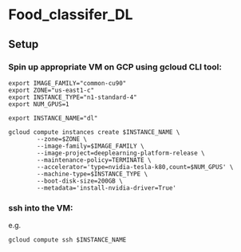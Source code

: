 # Food_classifer_DL

## Setup

### Spin up appropriate VM on GCP using gcloud CLI tool:

```
export IMAGE_FAMILY="common-cu90"
export ZONE="us-east1-c"
export INSTANCE_TYPE="n1-standard-4"
export NUM_GPUS=1

export INSTANCE_NAME="dl"

gcloud compute instances create $INSTANCE_NAME \
        --zone=$ZONE \
        --image-family=$IMAGE_FAMILY \
        --image-project=deeplearning-platform-release \
        --maintenance-policy=TERMINATE \
        --accelerator='type=nvidia-tesla-k80,count=$NUM_GPUS' \
        --machine-type=$INSTANCE_TYPE \
        --boot-disk-size=200GB \
        --metadata='install-nvidia-driver=True'
```

### ssh into the VM:
e.g.
```
gcloud compute ssh $INSTANCE_NAME
```
